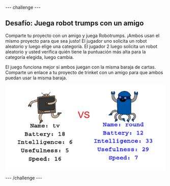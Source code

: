\--- challenge \---

## Desafío: Juega robot trumps con un amigo

Comparte tu proyecto con un amigo y juega Robotrumps. ¡Ambos usan el mismo proyecto para que sea justo! El jugador uno solicita un robot aleatorio y luego elige una categoría. El jugador 2 luego solicita un robot aleatorio y usted verifica quién tiene la puntuación más alta para la categoría elegida, luego cambia.

El juego funciona mejor si ambos juegan con la misma baraja de cartas. Comparte un enlace a tu proyecto de trinket con un amigo para que ambos puedan usar la misma baraja.

![captura de pantalla](images/robotrumps-play.png)

\--- /challenge \---